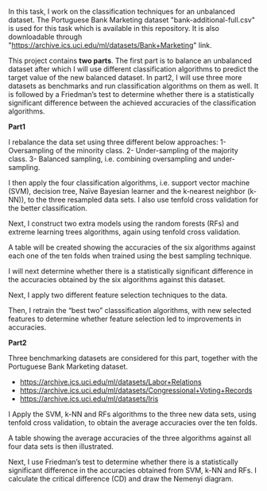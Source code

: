 In this task, I work on the classification techniques for an unbalanced dataset. The Portuguese Bank Marketing dataset "bank-additional-full.csv" is used for this task which is available in this repository. It is also downloadable through "https://archive.ics.uci.edu/ml/datasets/Bank+Marketing" link.

This project contains **two parts**. The first part is to balance an unbalanced dataset after which I will use different classification algorithms to predict the target value of the new balanced dataset. In part2, I will use three more datasets as benchmarks and run classification algorithms on them as well. It is followed by a Friedman’s test to determine whether there is a statistically significant difference between the achieved accuracies of the classification algorithms.


**Part1**

I rebalance the data set using three different below approaches:
 1- Oversampling of the minority class.
 2- Under-sampling of the majority class.
 3- Balanced sampling, i.e. combining oversampling and under-sampling.
 
I then apply the four classification algorithms, i.e. support vector machine (SVM), decision tree, Naïve Bayesian learner and the k‐nearest neighbor (k-NN)), to the
three resampled data sets. I also use tenfold cross validation for the better classification.

Next, I construct two extra models using the random forests (RFs) and extreme learning trees algorithms, again using tenfold cross validation.

A table will be created showing the accuracies of the six algorithms against each one of the ten folds when trained using the best sampling technique.

I will next determine whether there is a statistically significant difference in the accuracies obtained by the six algorithms against this dataset.

Next, I apply two different feature selection techniques to the data.

Then, I retrain the “best two” classsification algorithms, with new selected features to determine whether feature selection led to improvements in accuracies. 


**Part2**

Three benchmarking datasets are considered for this part, together with the Portuguese Bank Marketing dataset.
- https://archive.ics.uci.edu/ml/datasets/Labor+Relations
- https://archive.ics.uci.edu/ml/datasets/Congressional+Voting+Records
- https://archive.ics.uci.edu/ml/datasets/Iris

I Apply the SVM, k-NN and RFs algorithms to the three new data sets, using tenfold cross validation, to obtain the average accuracies over the ten folds.

A table showing the average accuracies of the three algorithms against all four data sets is then illustrated.

Next, I use Friedman’s test to determine whether there is a statistically significant difference in the accuracies obtained from SVM, k-NN and RFs. I calculate the critical difference (CD) and draw the Nemenyi diagram.
